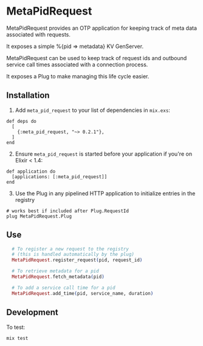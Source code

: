 # MetaPidRequest

MetaPidRequest provides an OTP application for keeping
track of meta data associated with requests.

It exposes a simple %{pid => metadata} KV GenServer.

MetaPidRequest can be used to keep track of request ids
and outbound service call times associated with a connection
process.

It exposes a Plug to make managing this life cycle easier.

## Installation

  1. Add `meta_pid_request` to your list of dependencies in `mix.exs`:

    def deps do
      [
        {:meta_pid_request, "~> 0.2.1"},
      ]
    end

  2. Ensure `meta_pid_request` is started before your application if you're on Elixir &lt; 1.4:

    def application do
      [applications: [:meta_pid_request]]
    end

  3. Use the Plug in any pipelined HTTP application to initialize entries in the registry
```
# works best if included after Plug.RequestId
plug MetaPidRequest.Plug
```

## Use

  ```elixir
    # To register a new request to the registry
    # (this is handled automatically by the plug)
    MetaPidRequest.register_request(pid, request_id)

    # To retrieve metadata for a pid
    MetaPidRequest.fetch_metadata(pid)

    # To add a service call time for a pid
    MetaPidRequest.add_time(pid, service_name, duration)
  ```

## Development

To test:
```
mix test
```
